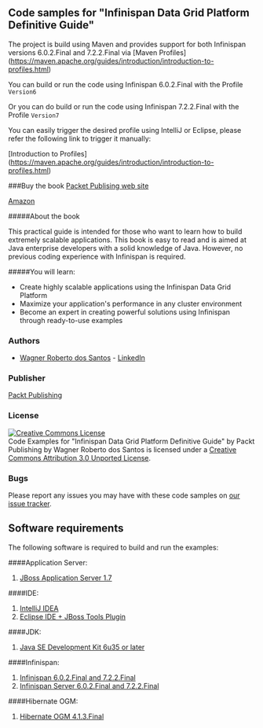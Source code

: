 ## Code samples for "Infinispan Data Grid Platform Definitive Guide"
The project is build using Maven and provides support for both Infinispan versions 6.0.2.Final and 7.2.2.Final via [Maven Profiles] (https://maven.apache.org/guides/introduction/introduction-to-profiles.html)

You can build or run the code using Infinispan 6.0.2.Final with the Profile <code>Version6</code> 

Or you can do build or run the code using Infinispan 7.2.2.Final with the Profile <code>Version7</code>

You can easily trigger the desired profile using IntelliJ or Eclipse, please refer the following link to trigger it manually:

[Introduction to Profiles] (https://maven.apache.org/guides/introduction/introduction-to-profiles.html)


###Buy the book 
[Packet Publising web site](https://www.packtpub.com/big-data-and-business-intelligence/infinispan-data-grid-platform-definitive-guide)

[Amazon](http://www.amazon.com/Infinispan-Data-Platform-Definitive-Guide/dp/1782169970)

#####About the book

This practical guide is intended for those who want to learn how to build extremely scalable applications. This book is easy to read and is aimed at Java enterprise developers with a solid knowledge of Java. However, no previous coding experience with Infinispan is required.

#####You will learn:
* Create highly scalable applications using the Infinispan Data Grid Platform
* Maximize your application's performance in any cluster environment
* Become an expert in creating powerful solutions using Infinispan through ready-to-use examples


### Authors
* [Wagner Roberto dos Santos](https://github.com/wagnerrobsan) - [LinkedIn](https://ie.linkedin.com/in/wrsantos)

### Publisher
[Packt Publishing](http://www.packtpub.com/)

### License
<a rel="license" href="http://creativecommons.org/licenses/by/3.0/"><img alt="Creative Commons License" style="border-width:0" src="http://i.creativecommons.org/l/by/3.0/88x31.png" /></a><br /><span xmlns:dct="http://purl.org/dc/terms/" href="http://purl.org/dc/dcmitype/Text" property="dct:title" rel="dct:type">Code Examples for &#34;Infinispan Data Grid Platform Definitive Guide&#34; by Packt Publishing</span> by <span xmlns:cc="http://creativecommons.org/ns#" property="cc:attributionName">Wagner Roberto dos Santos</span> is licensed under a <a rel="license" href="http://creativecommons.org/licenses/by/3.0/">Creative Commons Attribution 3.0 Unported License</a>.

### Bugs
Please report any issues you may have with these code samples on [our issue tracker](https://github.com/wagnerrobsan/infinispan-guide/issues).

## Software requirements
The following software is required to build and run the examples:

####Application Server:
1. [JBoss Application Server 1.7](http://jbossas.jboss.org/downloads/)

####IDE: 
1. [IntelliJ IDEA](http://www.jetbrains.com/idea/download/) 
2. [Eclipse IDE + JBoss Tools Plugin](https://eclipse.org/downloads/)

####JDK: 
1. [Java SE Development Kit 6u35 or later](https://java.com/en/download/)

####Infinispan:
1. [Infinispan 6.0.2.Final and 7.2.2.Final](http://infinispan.org/download/)
2. [Infinispan Server 6.0.2.Final and 7.2.2.Final](http://infinispan.org/download/)

####Hibernate OGM:
1. [Hibernate OGM 4.1.3.Final](http://hibernate.org/ogm/)


